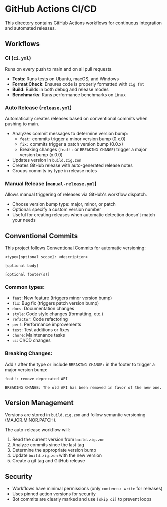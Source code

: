 # GitHub Actions CI/CD

This directory contains GitHub Actions workflows for continuous integration and automated releases.

## Workflows

### CI (`ci.yml`)
Runs on every push to main and on all pull requests.

- **Tests**: Runs tests on Ubuntu, macOS, and Windows
- **Format Check**: Ensures code is properly formatted with `zig fmt`
- **Build**: Builds in both debug and release modes
- **Benchmarks**: Runs performance benchmarks on Linux

### Auto Release (`release.yml`)
Automatically creates releases based on conventional commits when pushing to main.

- Analyzes commit messages to determine version bump:
  - `feat:` commits trigger a minor version bump (0.x.0)
  - `fix:` commits trigger a patch version bump (0.0.x)
  - Breaking changes (`feat!:` or `BREAKING CHANGE`) trigger a major version bump (x.0.0)
- Updates version in `build.zig.zon`
- Creates GitHub release with auto-generated release notes
- Groups commits by type in release notes

### Manual Release (`manual-release.yml`)
Allows manual triggering of releases via GitHub's workflow dispatch.

- Choose version bump type: major, minor, or patch
- Optional: specify a custom version number
- Useful for creating releases when automatic detection doesn't match your needs

## Conventional Commits

This project follows [Conventional Commits](https://www.conventionalcommits.org/) for automatic versioning:

```
<type>[optional scope]: <description>

[optional body]

[optional footer(s)]
```

### Common types:
- `feat`: New feature (triggers minor version bump)
- `fix`: Bug fix (triggers patch version bump)
- `docs`: Documentation changes
- `style`: Code style changes (formatting, etc.)
- `refactor`: Code refactoring
- `perf`: Performance improvements
- `test`: Test additions or fixes
- `chore`: Maintenance tasks
- `ci`: CI/CD changes

### Breaking Changes:
Add `!` after the type or include `BREAKING CHANGE:` in the footer to trigger a major version bump:

```
feat!: remove deprecated API

BREAKING CHANGE: The old API has been removed in favor of the new one.
```

## Version Management

Versions are stored in `build.zig.zon` and follow semantic versioning (MAJOR.MINOR.PATCH).

The auto-release workflow will:
1. Read the current version from `build.zig.zon`
2. Analyze commits since the last tag
3. Determine the appropriate version bump
4. Update `build.zig.zon` with the new version
5. Create a git tag and GitHub release

## Security

- Workflows have minimal permissions (only `contents: write` for releases)
- Uses pinned action versions for security
- Bot commits are clearly marked and use `[skip ci]` to prevent loops
